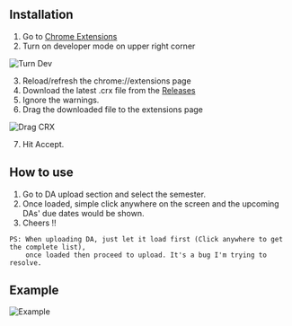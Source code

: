 ## Installation
1) Go to <a href="chrome://extensions"> Chrome Extensions </a>
2) Turn on developer mode on upper right corner

![Turn Dev](https://i.ibb.co/SV7dZMS/turnDev.png)

3) Reload/refresh the chrome://extensions page
4) Download the latest .crx file from the <a href="https://github.com/sudonims/vtop-da-deadline/releases"> Releases </a>
5) Ignore the warnings.
6) Drag the downloaded file to the extensions page

![Drag CRX](https://i.ibb.co/f196VWC/dragcrx.png)

7) Hit Accept.


## How to use
1) Go to DA upload section and select the semester.
2) Once loaded, simple click anywhere on the screen and the upcoming DAs' due dates would be shown.
3) Cheers !!

```
PS: When uploading DA, just let it load first (Click anywhere to get the complete list), 
    once loaded then proceed to upload. It's a bug I'm trying to resolve.
```
## Example

![Example](https://i.ibb.co/3zWbR2w/Screenshot-from-2020-08-13-22-11-58.png)
